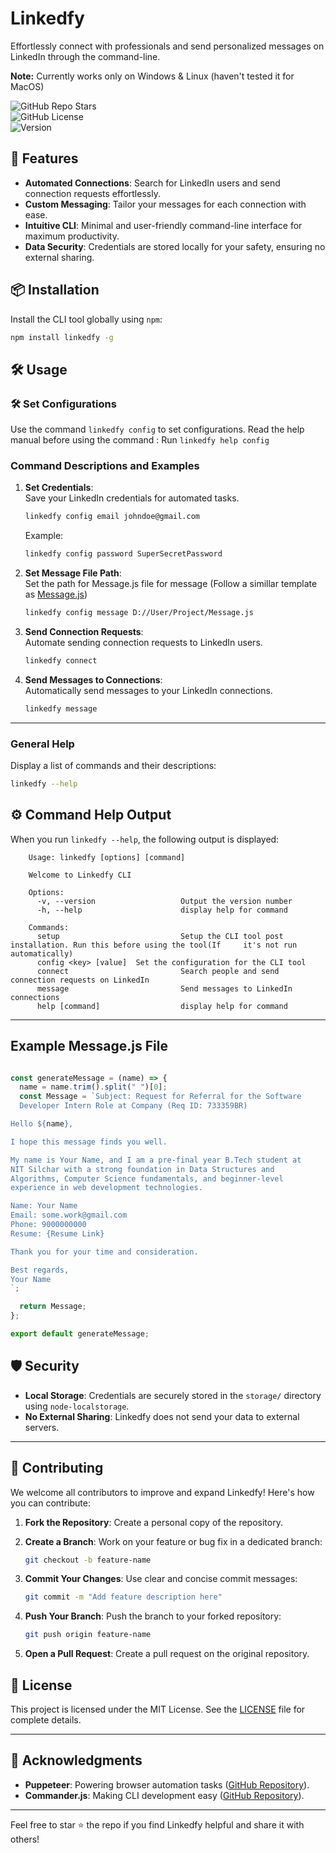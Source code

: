 # Linkedfy  

Effortlessly connect with professionals and send personalized messages on LinkedIn through the command-line.

**Note:** Currently works only on Windows & Linux (haven't tested it for MacOS)

![GitHub Repo Stars](https://img.shields.io/github/stars/Ruler45/linkedfy?style=social)  
![GitHub License](https://img.shields.io/github/license/Ruler45/linkedfy)  
![Version](https://img.shields.io/badge/version-0.0.5-blue)  

## 🚀 Features  

- **Automated Connections**: Search for LinkedIn users and send connection requests effortlessly.  
- **Custom Messaging**: Tailor your messages for each connection with ease.  
- **Intuitive CLI**: Minimal and user-friendly command-line interface for maximum productivity.  
- **Data Security**: Credentials are stored locally for your safety, ensuring no external sharing.  

## 📦 Installation  

Install the CLI tool globally using `npm`:  

   ```bash
   npm install linkedfy -g
   ```  

## 🛠️ Usage  

### 🛠️ Set Configurations

Use the command `linkedfy config` to set configurations.
Read the help manual before using the command : Run `linkedfy help config`

### Command Descriptions and Examples  

1. **Set Credentials**:  
   Save your LinkedIn credentials for automated tasks.  

   ```bash
   linkedfy config email johndoe@gmail.com
   ```  

   Example:  

   ```bash
   linkedfy config password SuperSecretPassword
   ```  

2. **Set Message File Path**:  
   Set the path for Message.js file for message (Follow a simillar template as [Message.js](Message.js))

   ```bash
   linkedfy config message D://User/Project/Message.js
   ```

3. **Send Connection Requests**:  
   Automate sending connection requests to LinkedIn users.  

   ```bash
   linkedfy connect
   ```  

4. **Send Messages to Connections**:  
   Automatically send messages to your LinkedIn connections.  

   ```bash
   linkedfy message
   ```  

---

### General Help  

Display a list of commands and their descriptions:  

   ```bash
   linkedfy --help
   ```  

## ⚙️ Command Help Output  

When you run `linkedfy --help`, the following output is displayed:  

```plaintext
    Usage: linkedfy [options] [command]

    Welcome to Linkedfy CLI

    Options:
      -v, --version                   Output the version number
      -h, --help                      display help for command

    Commands:
      setup                           Setup the CLI tool post installation. Run this before using the tool(If     it's not run automatically)
      config <key> [value]  Set the configuration for the CLI tool
      connect                         Search people and send connection requests on LinkedIn
      message                         Send messages to LinkedIn connections
      help [command]                  display help for command
```

---

## Example Message.js File

```javascript

const generateMessage = (name) => {
  name = name.trim().split(" ")[0];
  const Message = `Subject: Request for Referral for the Software
  Developer Intern Role at Company (Req ID: 733359BR)

Hello ${name},

I hope this message finds you well.

My name is Your Name, and I am a pre-final year B.Tech student at
NIT Silchar with a strong foundation in Data Structures and
Algorithms, Computer Science fundamentals, and beginner-level
experience in web development technologies.

Name: Your Name
Email: some.work@gmail.com
Phone: 9000000000
Resume: {Resume Link}

Thank you for your time and consideration.

Best regards,
Your Name
`;

  return Message;
};

export default generateMessage;

```

## 🛡️ Security  

- **Local Storage**: Credentials are securely stored in the `storage/` directory using `node-localstorage`.  
- **No External Sharing**: Linkedfy does not send your data to external servers.  

---

## 🙌 Contributing  

We welcome all contributors to improve and expand Linkedfy! Here's how you can contribute:  

1. **Fork the Repository**: Create a personal copy of the repository.  
2. **Create a Branch**: Work on your feature or bug fix in a dedicated branch:  

   ```bash
   git checkout -b feature-name
   ```  

3. **Commit Your Changes**: Use clear and concise commit messages:  

   ```bash
   git commit -m "Add feature description here"
   ```  

4. **Push Your Branch**: Push the branch to your forked repository:  

   ```bash
   git push origin feature-name
   ```  

5. **Open a Pull Request**: Create a pull request on the original repository.  

## 📝 License  

This project is licensed under the MIT License. See the [LICENSE](LICENSE) file for complete details.  

---

## 🌟 Acknowledgments  

- **Puppeteer**: Powering browser automation tasks ([GitHub Repository](https://github.com/puppeteer/puppeteer)).  
- **Commander.js**: Making CLI development easy ([GitHub Repository](https://github.com/tj/commander.js)).  

---

Feel free to star ⭐ the repo if you find Linkedfy helpful and share it with others!  
